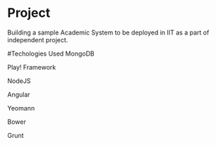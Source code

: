# Project
Building a sample Academic System to be deployed in IIT as a part of independent project.

#Techologies Used
MongoDB

Play! Framework


NodeJS


Angular


Yeomann


Bower


Grunt
